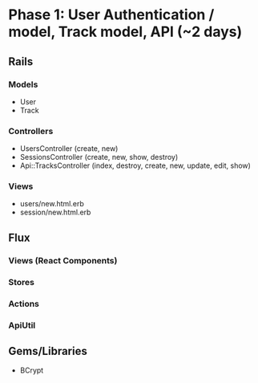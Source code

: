 # Phase 1: User Authentication / model, Track model, API (~2 days)

## Rails
### Models
* User
* Track

### Controllers
* UsersController (create, new)
* SessionsController (create, new, show, destroy)
* Api::TracksController (index, destroy, create, new, update, edit, show)

### Views
* users/new.html.erb
* session/new.html.erb


## Flux
### Views (React Components)

### Stores

### Actions

### ApiUtil

## Gems/Libraries
* BCrypt
